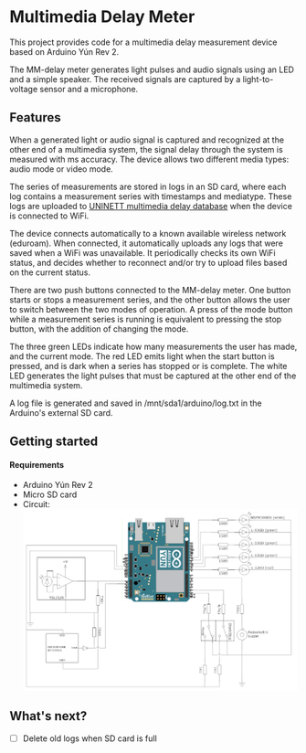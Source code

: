# Multimedia Delay Meter
This project provides code for a multimedia delay measurement device based on Arduino Yún Rev 2. 

The MM-delay meter generates light pulses and audio signals using an LED and a simple speaker. The received signals are captured by a light-to-voltage sensor and a microphone.

## Features

When a generated light or audio signal is captured and recognized at the other end of a multimedia system, the signal delay through the system is measured with ms accuracy.
The device allows two different media types: audio mode or video mode.

The series of measurements are stored in logs in an SD card, where each log contains a measurement series with timestamps and mediatype.
These logs are uploaded to [UNINETT multimedia delay database](http://delay.uninett.no) when the device is connected to WiFi.

The device connects automatically to a known available wireless network (eduroam). When connected, it automatically uploads any logs that were saved when a WiFi was unavailable. It periodically checks its own WiFi status, and decides whether to reconnect and/or try to upload files based on the current status.

There are two push buttons connected to the MM-delay meter. One button starts or stops a measurement series, and the other button allows the user to switch between the two modes of operation. A press of the mode button while a measurement series is running is equivalent to pressing the stop button, with the addition of changing the mode.

The three green LEDs indicate how many measurements the user has made, and the current mode.
The red LED emits light when the start button is pressed, and is dark when a series has stopped or is complete.
The white LED generates the light pulses that must be captured at the other end of the multimedia system.

A log file is generated and saved in /mnt/sda1/arduino/log.txt in the Arduino's external SD card. 

## Getting started
#### Requirements
- Arduino Yún Rev 2
- Micro SD card
- Circuit: 
![mm-delay-meter](img/circuit_diagram.PNG)

## What's next?
- [ ] Delete old logs when SD card is full
